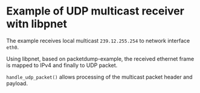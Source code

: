 # Example of UDP multicast receiver witn libpnet

The example receives local multicast `239.12.255.254` to network interface `eth0`.

Using libpnet, based on packetdump-example, the received ethernet frame is mapped to IPv4 and finally to UDP packet.

`handle_udp_packet()` allows processing of the multicast packet header and payload.
